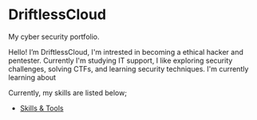 # DriftlessCloud
My cyber security portfolio.

Hello! I’m DriftlessCloud, I'm intrested in becoming a ethical hacker and pentester. Currently I'm studying IT support, I like exploring security challenges, solving CTFs, and learning security techniques. I'm currently learning about 

Currently, my skills are listed below;
- [Skills & Tools](https://github.com/DriftlessCloud1/DriftlessCloud/blob/main/Skills%20%26%20Tools)
